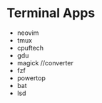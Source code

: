 # Terminal Apps

* neovim
* tmux
* cpuftech
* gdu
* magick //converter
* fzf
* powertop
* bat
* lsd
